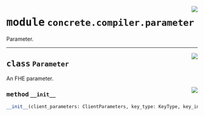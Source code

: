<!-- markdownlint-disable -->

<a href="../../../compilers/concrete-compiler/compiler/lib/Bindings/Python/concrete/compiler/parameter.py#L0"><img align="right" style="float:right;" src="https://img.shields.io/badge/-source-cccccc?style=flat-square"></a>

# <kbd>module</kbd> `concrete.compiler.parameter`
Parameter. 



---

<a href="../../../compilers/concrete-compiler/compiler/lib/Bindings/Python/concrete/compiler/parameter.py#L22"><img align="right" style="float:right;" src="https://img.shields.io/badge/-source-cccccc?style=flat-square"></a>

## <kbd>class</kbd> `Parameter`
An FHE parameter. 

<a href="../../../compilers/concrete-compiler/compiler/lib/Bindings/Python/concrete/compiler/parameter.py#L34"><img align="right" style="float:right;" src="https://img.shields.io/badge/-source-cccccc?style=flat-square"></a>

### <kbd>method</kbd> `__init__`

```python
__init__(client_parameters: ClientParameters, key_type: KeyType, key_index: int)
```









